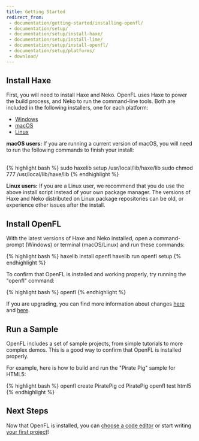 ```yaml
---
title: Getting Started
redirect_from:
 - documentation/getting-started/installing-openfl/
 - documentation/setup/
 - documentation/setup/install-haxe/
 - documentation/setup/install-lime/
 - documentation/setup/install-openfl/
 - documentation/setup/platforms/
 - download/
---
```


## Install Haxe

First, you will need to install Haxe and Neko. OpenFL uses Haxe to power the build process, and Neko to run the command-line tools. Both are included in the following installers, one for each platform:

 * [Windows](http://haxe.org/website-content/downloads/3.2.1/downloads/haxe-3.2.1-win.exe)
 * [macOS](http://haxe.org/website-content/downloads/3.2.1/downloads/haxe-3.2.1-osx-installer.pkg)
 * [Linux](http://www.openfl.org/builds/haxe/haxe-3.2.1-linux-installer.tar.gz)

<div class="alert alert-warning">
<p><strong>macOS users:</strong> If you are running a current version of macOS, you will need to run the following commands to finish your install:</p>
<br/>
{% highlight bash %}
sudo haxelib setup /usr/local/lib/haxe/lib
sudo chmod 777 /usr/local/lib/haxe/lib
{% endhighlight %}
</div>

<div class="alert alert-info">
<p><strong>Linux users:</strong> If you are a Linux user, we recommend that you do use the above install script instead of your own package manager. The versions of Haxe and Neko distributed on Linux package repositories can be old, or experience other issues after the install.</p>
</div>

## Install OpenFL

With the latest versions of Haxe and Neko installed, open a command-prompt (Windows) or terminal (macOS/Linux) and run these commands:

{% highlight bash %}
haxelib install openfl
haxelib run openfl setup
{% endhighlight %}

To confirm that OpenFL is installed and working properly, try running the "openfl" command:

{% highlight bash %}
openfl
{% endhighlight %}

If you are upgrading, you can find more information about changes <a href="https://github.com/openfl/lime/blob/master/CHANGELOG.md" target="_blank">here</a> and <a href="https://github.com/openfl/openfl/blob/master/CHANGELOG.md" target="_blank">here</a>.

## Run a Sample

OpenFL includes a set of sample projects, from simple tutorials to more complex demos. This is a good way to confirm that OpenFL is installed properly.

For example, here is how to build and run the "Pirate Pig" sample for HTML5:

{% highlight bash %}
openfl create PiratePig
cd PiratePig
openfl test html5
{% endhighlight %}


## Next Steps

Now that OpenFL is installed, you can [choose a code editor](/learn/docs/choosing-a-code-editor/) or start writing [your first project](/learn/tutorials/displaying-a-bitmap/)!
